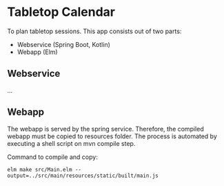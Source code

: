 # Tabletop Calendar 

To plan tabletop sessions.
This app consists out of two parts:
- Webservice (Spring Boot, Kotlin)
- Webapp (Elm)


## Webservice
...

## Webapp
The webapp is served by the spring service.
Therefore, the compiled webapp must be copied to resources folder.
The process is automated by executing a shell script on mvn compile step.
 
Command to compile and copy:
```
elm make src/Main.elm --output=../src/main/resources/static/built/main.js
```

